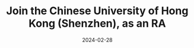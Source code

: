 ---
title: "<strong>Join</strong> the Chinese University of Hong Kong (Shenzhen), as an RA"
date: 2024-02-28
---